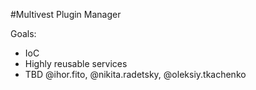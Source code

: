 #Multivest Plugin Manager

Goals:
- IoC
- Highly reusable services
- TBD @ihor.fito, @nikita.radetsky, @oleksiy.tkachenko